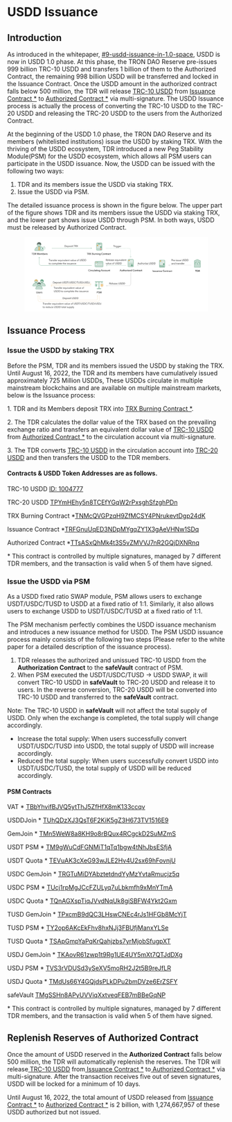 # USDD Issuance

## Introduction

As introduced in the whitepaper, [#9-usdd-issuance-in-1.0-space](../usdd-whitepaper.md#9-usdd-issuance-in-1.0-space "mention"), USDD is now in USDD 1.0 phase. At this phase, the TRON DAO Reserve pre-issues 999 billion TRC-10 USDD and transfers 1 billion of them to the Authorized Contract, the remaining 998 billion USDD will be transferred and locked in the Issuance Contract. Once the USDD amount in the authorized contract falls below 500 million, the TDR will release [TRC-10 USDD](https://tronscan.org/#/token/1004777) from [Issuance Contract \*](https://tronscan.org/#/contract/TRFGnuUqED3NDpMYgqZY1X3gAeVHNw1SDq) to [Authorized Contract \*](https://tronscan.org/#/contract/TTsASxQhMk4t3S5vZMVVJ7nR2GQjDXNRnq) via multi-signature. The USDD Issuance process is actually the process of converting the TRC-10  USDD to the TRC-20 USDD and releasing the TRC-20 USDD to the users from the Authorized Contract.

At the beginning of the USDD 1.0 phase, the TRON DAO Reserve and its members (whitelisted institutions) issue the USDD by staking TRX. With the thriving of the USDD ecosystem, TDR introduced a new Peg Stability Module(PSM) for the USDD ecosystem, which allows all PSM users can participate in the USDD issuance. Now, the USDD can be issued with the following two ways:

1. TDR and its members issue the USDD via staking TRX.
2. Issue the USDD via PSM.

The detailed issuance process is shown in the figure below. The upper part of the figure shows TDR and its members issue the USDD via staking TRX, and the lower part shows issue USDD through PSM. In both ways, USDD must be released by Authorized Contract.

<figure><img src="../.gitbook/assets/web - 英文.png" alt=""><figcaption></figcaption></figure>

## Issuance Process

### Issue the USDD by staking TRX

Before the PSM, TDR and its members issued the USDD by staking the TRX. Until August 16, 2022, the TDR and its members have cumulatively issued approximately 725 Million USDDs, These USDDs circulate in multiple mainstream blockchains and are available on multiple mainstream markets, below is the Issuance process:

1\. TDR and its Members deposit TRX into [TRX Burning Contract \*](https://tronscan.org/#/address/TNMcQVGPzqH9ZfMCSY4PNrukevtDgp24dK).

2\. The TDR calculates the dollar value of the TRX based on the prevailing exchange ratio and transfers an equivalent dollar value of [TRC-10 USDD](https://tronscan.org/#/token/1004777) from [Authorized Contract \*](https://tronscan.org/#/address/TTsASxQhMk4t3S5vZMVVJ7nR2GQjDXNRnq) to the circulation account via multi-signature.

3\. The TDR converts [TRC-10 USDD](https://tronscan.org/#/token/1004777) in the circulation account into [TRC-20 USDD](https://tronscan.org/#/token20/TPYmHEhy5n8TCEfYGqW2rPxsghSfzghPDn) and then transfers the USDD to the TDR members.

#### Contracts & USDD Token Addresses are as follows.

TRC-10 USDD                     [ID: 1004777](https://tronscan.org/#/token/1004777)

TRC-20 USDD                    [TPYmHEhy5n8TCEfYGqW2rPxsghSfzghPDn](https://tronscan.org/#/token20/TPYmHEhy5n8TCEfYGqW2rPxsghSfzghPDn)

TRX Burning Contract      \*[TNMcQVGPzqH9ZfMCSY4PNrukevtDgp24dK](https://tronscan.org/#/address/TNMcQVGPzqH9ZfMCSY4PNrukevtDgp24dK)

Issuance Contract            \*[TRFGnuUqED3NDpMYgqZY1X3gAeVHNw1SDq](https://tronscan.org/#/address/TRFGnuUqED3NDpMYgqZY1X3gAeVHNw1SDq)

Authorized Contract         \*[TTsASxQhMk4t3S5vZMVVJ7nR2GQjDXNRnq](https://tronscan.org/#/address/TTsASxQhMk4t3S5vZMVVJ7nR2GQjDXNRnq)

\* This contract is controlled by multiple signatures, managed by 7 different TDR members, and the transaction is valid when 5 of them have signed.

### Issue the USDD via PSM

As a USDD fixed ratio SWAP module, PSM allows users to exchange USDT/USDC/TUSD to USDD at a fixed ratio of 1:1. Similarly, it also allows users to exchange USDD to USDT/USDC/TUSD at a fixed ratio of 1:1.&#x20;

The PSM mechanism perfectly combines the USDD issuance mechanism and introduces a new issuance method for USDD.  The PSM USDD issuance process mainly consists of the following two steps (Please refer to the white paper for a detailed description of the issuance process).

1. TDR releases the authorized and unissued TRC-10 USDD from the **Authorization Contract** to the **safeVault** contract of PSM.&#x20;
2. When PSM executed the USDT/USDC/TUSD → USDD SWAP, it will convert TRC-10 USDD in **safeVault** to TRC-20 USDD and release it to users. In the reverse conversion, TRC-20 USDD will be converted into TRC-10 USDD and transferred to the **safeVault** contract.

Note: The TRC-10 USDD in **safeVault** will not affect the total supply of USDD. Only when the exchange is completed, the total supply will change accordingly.&#x20;

* Increase the total supply: When users successfully convert USDT/USDC/TUSD into USDD, the total supply of USDD will increase accordingly.&#x20;
* Reduced the total supply: When users successfully convert USDD into USDT/USDC/TUSD, the total supply of USDD will be reduced accordingly.

#### PSM Contracts

VAT \*                       [ TBbYhvifBJVQ5ytThJ5ZfHfX8mK133ccqv](https://tronscan.org/#/contract/TBbYhvifBJVQ5ytThJ5ZfHfX8mK133ccqv)

USDDJoin \* [         TUhQDzXJ3QsT6F2KiK5gZ3H673TV1516E9](https://tronscan.org/#/contract/TUhQDzXJ3QsT6F2KiK5gZ3H673TV1516E9)

GemJoin \*      [      TMn5WeW8a8KH9o8rBQux4RCgckD2SuMZmS](https://tronscan.org/#/contract/TMn5WeW8a8KH9o8rBQux4RCgckD2SuMZmS)

USDT PSM \*     [    TM9gWuCdFGNMiT1qTq1bgw4tNhJbsESfjA](https://tronscan.org/#/contract/TM9gWuCdFGNMiT1qTq1bgw4tNhJbsESfjA)

USDT Quota \*  [     TEVuAK3cXeG93wJLE2Hv4U2sx69hFovnjU](https://tronscan.org/#/contract/TEVuAK3cXeG93wJLE2Hv4U2sx69hFovnjU)

USDC GemJoin \*  [TRGTuMiDYAbztetdndYyMzYvtaRmucjz5q](https://tronscan.org/#/contract/TRGTuMiDYAbztetdndYyMzYvtaRmucjz5q)

USDC PSM \*         [TUcj1rpMgJCcFZULyq7uLbkmfh9xMnYTmA](https://tronscan.org/#/contract/TUcj1rpMgJCcFZULyq7uLbkmfh9xMnYTmA)

USDC Quota \*       [TQnAGXspTiqJVvdNqUk8giSBFW4Ykt2Gxm](https://tronscan.org/#/contract/TQnAGXspTiqJVvdNqUk8giSBFW4Ykt2Gxm)

TUSD GemJoin \*   [TPxcmB9dQC3LHswCNEc4rJs1HFGb8McYjT](https://tronscan.io/#/contract/TPxcmB9dQC3LHswCNEc4rJs1HFGb8McYjT)

TUSD PSM \*          [TY2op6AKcEkFhv8hxNJj3FBUfjManxYLSe](https://tronscan.io/#/contract/TY2op6AKcEkFhv8hxNJj3FBUfjManxYLSe)

TUSD Quota \*        [TSApGmpYaPqKrQahjzbs7yrMjobSfugpXT](https://tronscan.io/#/contract/TSApGmpYaPqKrQahjzbs7yrMjobSfugpXT)  &#x20;

USDJ GemJoin \*    [TKAovR61zwp1t9Rg1UE4UY5mXt7QTJdDXg](https://tronscan.io/#/contract/TKAovR61zwp1t9Rg1UE4UY5mXt7QTJdDXg)

USDJ PSM \*           [TVS3rVDUSd3ySeXV5moRH2J2t5B9reJfLR](https://tronscan.io/#/contract/TVS3rVDUSd3ySeXV5moRH2J2t5B9reJfLR)

USDJ Quota \*        [TMdUs66Y4GQjdsPLkDPu2bmDVze6ErZSFY ](https://tronscan.io/#/contract/TMdUs66Y4GQjdsPLkDPu2bmDVze6ErZSFY/code)

safeVault                [TMgSSHn8APyUVViqXxtveqFEB7mBBeGqNP](https://tronscan.org/#/contract/TMgSSHn8APyUVViqXxtveqFEB7mBBeGqNP)

&#x20;\* This contract is controlled by multiple signatures, managed by 7 different TDR members, and the transaction is valid when 5 of them have signed.

## Replenish Reserves of Authorized Contract

Once the amount of USDD reserved in the **Authorized Contract** falls below 500 million, the TDR will automatically replenish the reserves. The TDR will release[ TRC-10 USDD](https://tronscan.org/#/token/1004777) from[ Issuance Contract \*](https://tronscan.org/#/contract/TRFGnuUqED3NDpMYgqZY1X3gAeVHNw1SDq) to[ Authorized Contract \*](https://tronscan.org/#/contract/TTsASxQhMk4t3S5vZMVVJ7nR2GQjDXNRnq) via multi-signature. After the transaction receives five out of seven signatures, USDD will be locked for a minimum of 10 days.

Until August 16, 2022, the total amount of USDD released from [Issuance Contract \*](https://tronscan.org/#/contract/TRFGnuUqED3NDpMYgqZY1X3gAeVHNw1SDq) to [Authorized Contract \*](https://tronscan.org/#/contract/TTsASxQhMk4t3S5vZMVVJ7nR2GQjDXNRnq) is 2 billion, with 1,274,667,957 of these USDD authorized but not issued.




